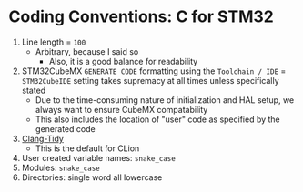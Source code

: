# Coding Conventions: C for STM32

1. Line length = `100`
    - Arbitrary, because I said so
        - Also, it is a good balance for readability
2. STM32CubeMX `GENERATE CODE` formatting using the `Toolchain / IDE` = `STM32CubeIDE` setting takes
   supremacy at all times unless specifically stated
    - Due to the time-consuming nature of initialization and HAL setup, we always want to ensure
      CubeMX compatability
    - This also includes the location of "user" code as specified by the generated code
3. [Clang-Tidy](https://clang.llvm.org/extra/clang-tidy/)
    - This is the default for CLion
4. User created variable names: `snake_case`
5. Modules: `snake_case`
6. Directories: single word all lowercase

